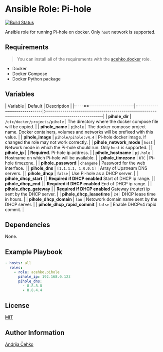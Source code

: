 # Ansible Role: Pi-hole
[![Build Status](https://travis-ci.com/acehko/ansible-pihole.svg?branch=master)](https://travis-ci.com/acehko/ansible-pihole)

Ansible role for running Pi-hole on docker. Only `host` network is supported.

## Requirements
> You can install all of the requirements with the [acehko.docker](https://github.com/acehko/ansible-docker) role.

- Docker
- Docker Compose
- Docker Python package

## Variables
| Variable                     | Default                       | Description                                                                                                |
|:----==-----------------------|:------------------------------|:-----------------------------------------------------------------------------------------------------------|
| **pihole_dir**               | `/etc/docker/projects/pihole` | The directory where the docker compose file will be copied.                                                |
| **pihole_name**              | `pihole`                      | The docker compose project name. Docker containers, volumes and networks will be prefixed with this value. |
| **pihole_image**             | `pihole/pihole:v4.4`          | Pi-hole docker image. If changed the role may not work correctly.                                          |
| **pihole_network_mode**      | `host`                        | Network mode in which the Pi-hole should run. Only `host` is supported.                                    |
| **pihole_ip**                |                               | **Required**. Pi-hole ip address.                                                                          |
| **pihole_hostname**          | `pi.hole`                     | Hostname on which Pi-hole will be available.                                                               |
| **pihole_timezone**          | `UTC`                         | Pi-hole timezone.                                                                                          |
| **pihole_password**          | `changeme`                    | Password for the web interface.                                                                            |
| **pihole_dns**               | `[1.1.1.1, 1.0.0.1]`          | Array of Upstream DNS servers.                                                                     |
| **pihole_dhcp**              | `false`                       | Use Pi-hole as a DHCP server.                                                                              |
| **pihole_dhcp_start**        |                               | **Required if DHCP enabled** Start of DHCP ip range.                                                       |
| **pihole_dhcp_end**          |                               | **Required if DHCP enabled** End of DHCP ip range.                                                         |
| **pihole_dhcp_gateway**      |                               | **Required if DHCP enabled** Gateway (router) ip sent by the DHCP server.                                  |
| **pihole_dhcp_leasetime**    | `24`                          | DHCP lease time in hours.                                                                                  |
| **pihole_dhcp_domain**       | `lan`                         | Netowork domain name sent by the DHCP server.                                                              |
| **pihole_dhcp_rapid_commit** | `false`                       | Enable DHCPv4 rapid commit.                                                                                |

## Dependencies
None.

## Example Playbook
```yaml
- hosts: all
  roles:
    - role: acehko.pihole
      pihole_ip: 192.168.0.123
      pihole_dns: 
        - 8.8.8.8
        - 8.8.4.4
```

## License
[MIT](LICENSE)

## Author Information
[Andrija Čehko](https://github.com/acehko)
